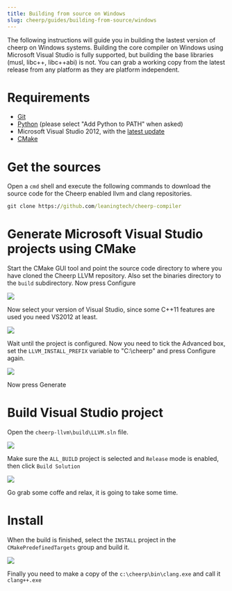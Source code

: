 ```yaml
---
title: Building from source on Windows
slug: cheerp/guides/building-from-source/windows
---
```


The following instructions will guide you in building the lastest version of cheerp on Windows systems. Building the core compiler on Windows using Microsoft Visual Studio is fully supported, but building the base libraries (musl, libc++, libc++abi) is not. You can grab a working copy from the latest release from any platform as they are platform independent.

# Requirements

- [Git](http://git-scm.com/download/win)
- [Python](https://www.python.org) (please select "Add Python to PATH" when asked)
- Microsoft Visual Studio 2012, with the [latest update](http://www.microsoft.com/en-us/download/details.aspx?id=39305)
- [CMake](http://www.cmake.org)

# Get the sources

Open a `cmd` shell and execute the following commands to download the source code for the Cheerp enabled llvm and clang repositories.

```cmd
git clone https://github.com/leaningtech/cheerp-compiler
```

# Generate Microsoft Visual Studio projects using CMake

Start the CMake GUI tool and point the source code directory to where you have cloned the Cheerp LLVM repository. Also set the binaries directory to the `build` subdirectory. Now press Configure

![](/cheerp/assets/cmake1.png)

Now select your version of Visual Studio, since some C++11 features are used you need VS2012 at least.

![](/cheerp/assets/cmake2.png)

Wait until the project is configured. Now you need to tick the Advanced box, set the `LLVM_INSTALL_PREFIX` variable to "C:\cheerp\" and press Configure again.

![](/cheerp/assets/cmake3.png)

Now press Generate

# Build Visual Studio project

Open the `cheerp-llvm\build\LLVM.sln` file.

![](/cheerp/assets/cmake5.png)

Make sure the `ALL_BUILD` project is selected and `Release` mode is enabled, then click `Build Solution`

![](/cheerp/assets/cmake6.png)

Go grab some coffe and relax, it is going to take some time.

# Install

When the build is finished, select the `INSTALL` project in the `CMakePredefinedTargets` group and build it.

![](/cheerp/assets/cmake7.png)

Finally you need to make a copy of the `c:\cheerp\bin\clang.exe` and call it `clang++.exe`
